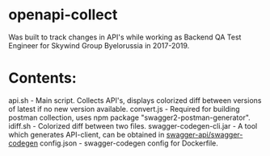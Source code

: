 # openapi-collect
Was built to track changes in API's while working as Backend QA Test Engineer for Skywind Group Byelorussia in 2017-2019.

# Contents:
api.sh - Main script. Collects API's, displays colorized diff between versions of latest if no new version available.
convert.js - Required for building postman collection, uses npm package "swagger2-postman-generator".
idiff.sh - Colorized diff between two files.
swagger-codegen-cli.jar - A tool which generates API-client, can be obtained in [swagger-api/swagger-codegen](https://github.com/swagger-api/swagger-codegen)
config.json - swagger-codegen config for Dockerfile.
